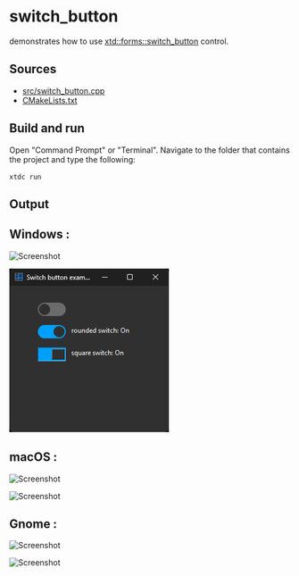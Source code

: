 # switch_button

demonstrates how to use [xtd::forms::switch_button](https://gammasoft71.github.io/xtd/reference_guides/latest/classxtd_1_1forms_1_1switch__button.html) control.

## Sources

* [src/switch_button.cpp](src/switch_button.cpp)
* [CMakeLists.txt](CMakeLists.txt)

## Build and run

Open "Command Prompt" or "Terminal". Navigate to the folder that contains the project and type the following:

```shell
xtdc run
```

## Output

## Windows :

![Screenshot](../../../../docs/pictures/examples/switch_button_w.png)

![Screenshot](../../../../docs/pictures/examples/switch_button_wd.png)

## macOS :

![Screenshot](../../../../docs/pictures/examples/switch_button_m.png)

![Screenshot](../../../../docs/pictures/examples/switch_button_md.png)

## Gnome :

![Screenshot](../../../../docs/pictures/examples/switch_button_g.png)

![Screenshot](../../../../docs/pictures/examples/switch_button_gd.png)
